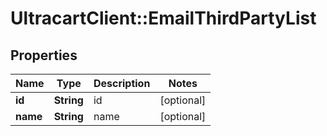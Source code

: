 # UltracartClient::EmailThirdPartyList

## Properties
Name | Type | Description | Notes
------------ | ------------- | ------------- | -------------
**id** | **String** | id | [optional] 
**name** | **String** | name | [optional] 



